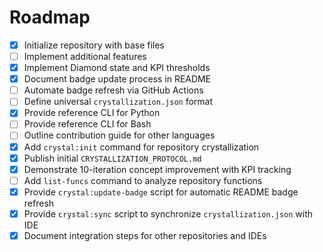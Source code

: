 # Roadmap

- [x] Initialize repository with base files
- [ ] Implement additional features
- [x] Implement Diamond state and KPI thresholds
- [x] Document badge update process in README
- [ ] Automate badge refresh via GitHub Actions
- [ ] Define universal `crystallization.json` format
- [x] Provide reference CLI for Python
- [ ] Provide reference CLI for Bash
- [ ] Outline contribution guide for other languages
- [x] Add `crystal:init` command for repository crystallization
- [x] Publish initial `CRYSTALLIZATION_PROTOCOL.md`
- [x] Demonstrate 10-iteration concept improvement with KPI tracking
- [ ] Add `list-funcs` command to analyze repository functions
- [x] Provide `crystal:update-badge` script for automatic README badge refresh
- [x] Provide `crystal:sync` script to synchronize `crystallization.json` with IDE
- [x] Document integration steps for other repositories and IDEs
